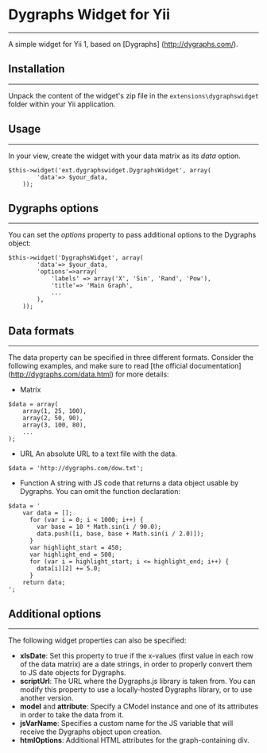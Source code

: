 # Dygraphs Widget for Yii
-------------------------
A simple widget for Yii 1, based on [Dygraphs] (http://dygraphs.com/).

## Installation
---------------
Unpack the content of the widget's zip file in the `extensions\dygraphswidget` folder within your Yii application.

## Usage
--------
In your view, create the widget with your data matrix as its *data* option.
```
$this->widget('ext.dygraphswidget.DygraphsWidget', array(
		'data'=> $your_data,
	));
```

## Dygraphs options
-------------------
You can set the *options* property to pass additional options to the Dygraphs object:
```
$this->widget('DygraphsWidget', array(
		'data'=> $your_data,
		'options'=>array(
			'labels' => array('X', 'Sin', 'Rand', 'Pow'),
			'title'=> 'Main Graph',
			...
		),
	));
```

## Data formats
---------------
The data property can be specified in three different formats. Consider the following examples, and make sure to read [the official documentation] (http://dygraphs.com/data.html) for more details:
- Matrix
```
$data = array(
	array(1, 25, 100),
	array(2, 50, 90),
	array(3, 100, 80),
	...
);
```
- URL
An absolute URL to a text file with the data.
```
$data = 'http://dygraphs.com/dow.txt';
```
- Function
A string with JS code that returns a data object usable by Dygraphs. You can omit the function declaration:
```
$data = '
	var data = [];
      for (var i = 0; i < 1000; i++) {
        var base = 10 * Math.sin(i / 90.0);
        data.push([i, base, base + Math.sin(i / 2.0)]);
      }
      var highlight_start = 450;
      var highlight_end = 500;
      for (var i = highlight_start; i <= highlight_end; i++) {
        data[i][2] += 5.0;
      }
	return data;
';
```

## Additional options
---------------------
The following widget properties can also be specified:
- **xIsDate**: Set this property to true if the x-values (first value in each row of the data matrix) are a date strings, in order to properly convert them to JS date objects for Dygraphs.
- **scriptUrl**: The URL where the Dygraphs.js library is taken from. You can modify this property to use a locally-hosted Dygraphs library, or to use another version.
- **model** and **attribute**: Specify a CModel instance and one of its attributes in order to take the data from it.
- **jsVarName**: Specifies a custom name for the JS variable that will receive the Dygraphs object upon creation.
- **htmlOptions**: Additional HTML attributes for the graph-containing div.

 